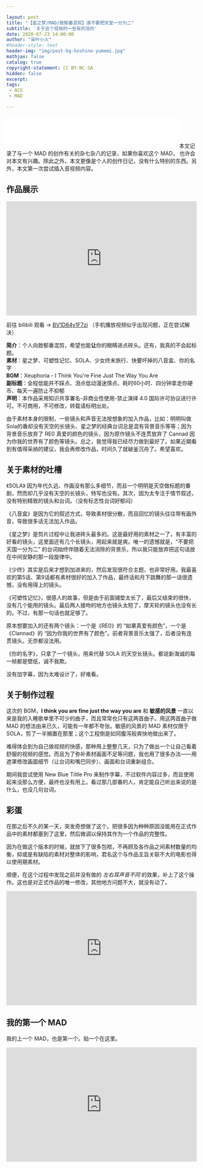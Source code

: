 ```yaml
---

layout: post
title: "【星之梦/MAD/致郁番混剪】请不要把天堂一分为二"
subtitle: '关于这个视频的一些有的没的'
date: 2020-07-23 14:00:00
author: "采叶小火"
#header-style: text
header-img: "img/post-bg-hoshino-yumemi.jpg"
mathjax: false
catalog: true
copyright-statement: CC BY-NC-SA
hidden: false
excerpt: 
tags:
 - ACG
 - MAD

---
```


<!-- more -->

<iframe  frameborder="no" border="0" marginwidth="0" marginheight="0" width="90%" height=86 src="//music.163.com/outchain/player?type=2&id=430297631&auto=0&height=66"></iframe>
本文记录了与一个 MAD 的创作有关的杂七杂八的记录，如果你喜欢这个 MAD， 也许会对本文有兴趣。除此之外，本文更像是个人的创作日记，没有什么特别的东西。另外，本文第一次尝试插入音视频内容。

## 作品展示

<div style="position: relative; padding: 30% 45%;">
<iframe style="position: absolute; width: 100%; height: 100%; left: 0; top: 0;" src="https://player.bilibili.com/player.html?aid=584090024&bvid=BV1D64y1F7zi&cid=217370766&page=1&as_wide=1&high_quality=1&danmaku=0" frameborder="no" scrolling="no"></iframe>
</div>
<!--该代码虽在 typora 中无法显示，但在博客中可以正常使用-->
<!-- credit: https://www.cnblogs.com/wkfvawl/p/12268980.html -->

前往 bilibili 观看 &rarr; [BV1D64y1F7zi](https://www.bilibili.com/video/BV1D64y1F7zi)
（手机播放视频似乎出现问题，正在尝试解决）

**简介**：个人向致郁番混剪，希望也能**让**你的眼睛进点砖头。还有，我真的不会起标题。  
**素材**：星之梦、可塑性记忆、SOLA、少女终末旅行、快要坏掉的八音盒、你的名字  
**BGM**：Xeuphoria - I Think You're Fine Just The Way You Are  
**副标题**：全程低能并不踩点、泪点低动漫迷慎点、耗时60小时、四分钟拿走你硬币、每天一遍防止不抑郁  
**声明**：本作品采用知识共享署名-非商业性使用-禁止演绎 4.0 国际许可协议进行许可。不可商用，不可修改，转载请标明出处。  

由于素材本身的限制，一些镜头和声音无法按想象的加入作品，比如：明明叫做Sola的番却没有天空的长镜头、星之梦的经典台词总是混有背景音乐等等；因为背景音乐放弃了 RE0 真爱的颜色的镜头，因为原作镜头不连贯放弃了 Cannad 因为你我的世界有了颜色等镜头。总之，我觉得我已经尽力做到最好了。如果近期看到有值得采纳的建议，我会再修改作品，时间久了就破釜沉舟了。希望喜欢。

## 关于素材的吐槽

《SOLA》 因为年代久远、作画没有那么多细节，而且一个明明是天空做标题的番剧，然而却几乎没有天空的长镜头，特写也没有。其次，因为太专注于情节叙述，没有特别精致的镜头和台词。（没有标志性台词好郁闷）

《八音盒》是因为它的叙述方式，导致素材很分散，而且回忆的镜头往往带有画外音，导致很多话无法加入作品。

《星之梦》是剪片过程中让我进砖头最多的。这是最好用的素材之一了，有丰富的好看的镜头，这里面还有几个长镜头，用起来就是爽。唯一的遗憾就是，“不要把天国一分为二” 的台词始终伴随着无法消除的背景乐，所以我只能放弃把这句话放在中间安静的那一段旋律中。

《少终》其实是后来才想到加进来的，然后发现很符合主题，也非常好用。我最喜欢的第5话、第9话都有素材很好的加入了作品，最终话和月下跳舞的那一话很遗憾，没有用得上的镜头。

《可塑性记忆》，很感人的故事，但是由于前面铺垫太长了，最后又结束的很快，没有几个能用的镜头。最后两人接吻的地方也镜头太短了，摩天轮的镜头也没有长的。不过，有那一句话也就足够了。

原本想要加入的还有两个镜头：一个是《RE0》的 “如果真爱有颜色”，一个是《Clannad》的 “因为你我的世界有了颜色”。前者背景音乐太强了，后者没有连贯镜头。无奈都没法用。

《你的名字》，只拿了一个镜头，用来代替 SOLA 的天空长镜头。都说新海诚的每一帧都是壁纸，诚不我欺。

没有加字幕，因为太难设计了，好难看。

## 关于制作过程

这次的 BGM，**I think you are fine just the way you are** 和 **敏感的风景** 一直以来是我的入睡歌单里不可少的曲子，而且常常也只有这两首曲子。用这两首曲子做 MAD 的想法由来已久，可能有一年都不夸张。敏感的风景的 MAD 素材仅限于 SOLA，剪了一半搁置在那里；这个工程倒是如同腹泻般爽快地做出来了。

难得体会到为自己做视频的快感，那种用上整整几天，只为了做出一个让自己看着舒服的视频的感觉。而且为了弥补素材画面不足等问题，我也用了很多办法——用遮罩修改画面细节（让台词和嘴巴同步）、画面和台词重新组合。

期间我尝试使用 New Blue Tiltle Pro 来制作字幕，不过软件内容过多，而且使用起来没那么方便，最终也没有用上。看过那几部番的人，肯定能自己听出来说的是什么，也没几句台词。

## 彩蛋
在那之后不久的某一天，突发奇想做了这个。把很多因为种种原因没能用在正式作品中的素材都塞到了这里，然后微调以保持其作为一个作品的完整性。

因为在做这个版本的时候，就放下了很多包袱，不再顾及各作品之间素材数量的均衡，抑或是有缺陷的素材对整体的影响，君名这个与作品主旨关联不大的电影也得以使用期素材。

顺便，在这个过程中发现之前并没有做的 *左右耳声音不同* 的效果，补上了这个操作。这也是对正式作品的唯一修改，其他地方问题不大，就没有动了。

<div style="position: relative; padding: 30% 45%;">
<iframe style="position: absolute; width: 100%; height: 100%; left: 0; top: 0;" src="https://player.bilibili.com/player.html?aid=584090024&bvid=BV1D64y1F7zi&cid=221013527&page=2&as_wide=1&high_quality=1&danmaku=0" frameborder="no" scrolling="no"></iframe>
</div>

## 我的第一个 MAD

我的上一个 MAD，也是第一个。贴一个在这里。

<div style="position: relative; padding: 30% 45%;">
<iframe style="position: absolute; width: 100%; height: 100%; left: 0; top: 0;" src="https://player.bilibili.com/player.html?aid=32847221&bvid=BV1qW411m7ij&cid=60003911&page=1&as_wide=1&high_quality=1&danmaku=0" frameborder="no" scrolling="no"></iframe>
</div>
